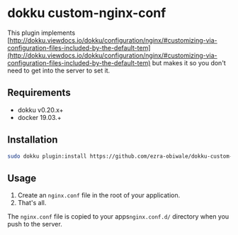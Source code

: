 # dokku custom-nginx-conf

This plugin implements [http://dokku.viewdocs.io/dokku/configuration/nginx/#customizing-via-configuration-files-included-by-the-default-tem](http://dokku.viewdocs.io/dokku/configuration/nginx/#customizing-via-configuration-files-included-by-the-default-tem)
but makes it so you don't need to get into the server to set it.

## Requirements

- dokku v0.20.x+
- docker 19.03.+

## Installation

```bash
sudo dokku plugin:install https://github.com/ezra-obiwale/dokku-custom-nginx-conf.git custom-nginx-conf
```

## Usage

1. Create an `nginx.conf` file in the root of your application.
2. That's all.

The `nginx.conf` file is copied to your apps`nginx.conf.d/` directory when you push
to the server.

